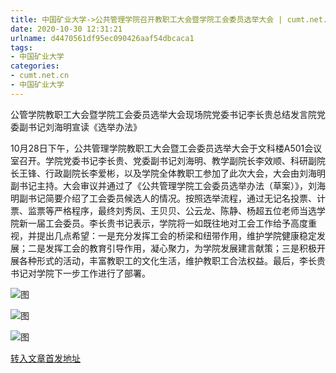 ```yaml
---
title: 中国矿业大学->公共管理学院召开教职工大会暨学院工会委员选举大会 | cumt.net.cn
date: 2020-10-30 12:31:21
urlname: d4470561df95ec090426aaf54dbcaca1
tags: 
- 中国矿业大学
categories:
- cumt.net.cn
- 中国矿业大学
---
```

公管学院教职工大会暨学院工会委员选举大会现场院党委书记李长贵总结发言院党委副书记刘海明宣读《选举办法》

10月28日下午，公共管理学院教职工大会暨工会委员选举大会于文科楼A501会议室召开。学院党委书记李长贵、党委副书记刘海明、教学副院长李效顺、科研副院长王锋、行政副院长李爱彬，以及学院全体教职工参加了此次大会，大会由刘海明副书记主持。大会审议并通过了《公共管理学院工会委员选举办法（草案）》，刘海明副书记简要介绍了工会委员候选人的情况。按照选举流程，通过无记名投票、计票、监票等严格程序，最终刘秀凤、王贝贝、公云龙、陈静、杨超五位老师当选学院新一届工会委员。李长贵书记表示，学院将一如既往地对工会工作给予高度重视，并提出几点希望：一是充分发挥工会的桥梁和纽带作用，维护学院健康稳定发展；二是发挥工会的教育引导作用，凝心聚力，为学院发展建言献策；三是积极开展各种形式的活动，丰富教职工的文化生活，维护教职工合法权益。最后，李长贵书记对学院下一步工作进行了部署。

![图](http://xwzx.cumt.edu.cn/_upload/article/images/71/a7/f169b4ab42e79448cf98cb531b83/e751e503-fb3b-4e64-8fe5-1e95a7e24477.png)

![图](http://xwzx.cumt.edu.cn/_upload/article/images/71/a7/f169b4ab42e79448cf98cb531b83/d89e14e3-7158-4d57-a971-4a2ceae91ab0.png)

![图](http://xwzx.cumt.edu.cn/_upload/article/images/71/a7/f169b4ab42e79448cf98cb531b83/df454f2f-c6bd-4e50-a681-9fdc570f27fe.png)

[转入文章首发地址](http://xwzx.cumt.edu.cn/d7/86/c523a579462/page.htm)